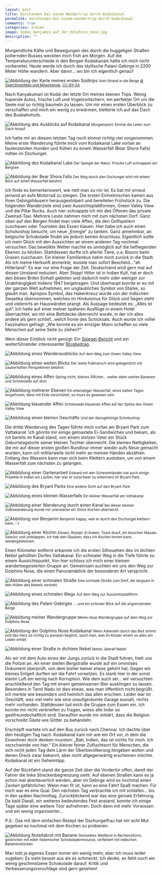 ```yaml
---
layout: post
title: Durchatmen bei einem Wandertrip durch Kodaikanal
permalink: durchatmen-bei-einem-wandertrip-durch-kodaikanal
comments: true
categories: Indien
image: kodai_benjamin_auf_der_dolphins_nose.jpg
description: ""
---
```


<p>Morgendliche Kälte und Bewegungen des durch die huggeligen Straßen polternden Busses weckten mich früh am Morgen. Auf die Temperaturunterschiede in den Bergen Kodaikanals hatte ich mich nicht vorbereitet. Heute werde ich durch das idyllische Palani-Gebirge in 2200 Meter Höhe wandern. Aber davor… wo bin ich eigentlich genau?</p>

![Abbildung der Karte meines ersten Südtrips](/images/karte_kanyakumari_kodai.png "Karte meines ersten Südtrips") 
<small>Vom Strand in die Berge <a href="http://www.openstreetmap.org/">© OpenStreetMap und Mitwirkende</a>, <a href="ttp://creativecommons.org/licenses/by-sa/2.0/">CC-BY-SA</a></small>

<p>Nach Kanyakumari ist Kodai der letzte Ort meines kleinen Trips. Wenig hupende Autos, frische Luft und Vogelzwitschern, ein perfekter Ort um die Seele mal so richtig baumeln zu lassen. Um mir einen ersten Überblick zu verschaffen und mich ein wenig zu erwärmen, kletterte ich auf das Dach des Busbahnhofs.</p>

![Abbildung des Ausblicks auf Kodaikanal](/images/kodai_dach.jpg "Erster Blick auf Kodaikanal") 
<small>Morgensport: Einmal die Leiter zum Dach hinauf</small>

<p>Ich hatte mir an diesem letzten Tag noch einmal richtig viel vorgenommen. Meine erste Wanderung führte mich vom Kodaikanal Lake vorbei an faulenzenden Hunden und Kühen zu einem Wasserfall (Bear Shora Falls) mitten im Dschungel.</p>

![Abbildung des Kodaikanal Lake](/images/kodai_lake.jpg "Kodaikanal Lake") 
<small>Der Spiegel der Natur: Frische Luft schnappen am Bergsee</small>

![Abbildung der Bear Shora Falls](/images/bear_shora_falls.jpg "Bear Shora Falls") 
<small>Der Weg durch den Dschungel wird mit einem Blick auf einen Wasserfall belohnt.</small>

<p>Ich finde es bemerkenswert, wie nett man zu mir ist. Es bat mir erneut jemand an aufs Motorrad zu steigen. Die ersten Einheimischen kamen aus ihren Gebirgshäusern herausgestolpert und bereiteten Frühstück zu. Die folgenden Wanderziele sind zwei Aussichtsplattformen, Green Valley View und die Pillar Rocks. Auch hier schnappte ich mir des Öfteren das private Zweirad-Taxi. Mehrere Leute nahmen mich mit zum nächsten Dorf. Ganz oben auf den Bergen findet man viele Affen, die den Golfspielern zuschauen oder Touristen das Essen klauen. Hier habe ich auch einen Schokoshop besucht, um neue „Energie“ zu tanken. Ganz annehmbar, an belgische Schokolade findet sie jedoch keinen Anschluss. Eigentlich sollte ich mein Glück mit den Aussichten an einem anderen Tag nochmal versuchen. Das bewölkte Wetter machte es unmöglich auf die tiefliegenden Ebenen zu blicken. Stattdessen durfte ich allerlei Tiere, u.a. Bisons beim Grasen zuschauen. Ein kleiner Familienbus nahm mich zurück in die Stadt. Als ich meine Herkunft anmerkte, wusste man sofort Bescheid…“ah Hitlerland“. Es war nur eine Frage der Zeit. Deutschland wird gern mal auf diesen Umstand reduziert. Aber Stopp! Hitler ist in Indien Kult, hat er doch den bösen Briten Einhalt geboten und dadurch mehr oder weniger zur Unabhängigkeit Indiens 1947 beigetragen. Und überhaupt konnte er es mit der ganzen Welt aufnehmen, ein unglaubliches Symbol von Stärke, so glaubt man. Apropos Symbol, das Hakenkreuz wurde von der indischen Swastika übernommen, welches im Hinduismus für Glück und Segen steht und vielerorts an Hauswänden prangt. Als Aussage bedeutet es: „Alles ist gut“. Ich hatte auf einer meiner späteren Ausflüge in einem Hotel übernachtet, wo mir eine Bettdecke überreicht wurde, in der ich alles andere als gern schlief…welch Ironie des Schicksals. Auch wurde ich voller Faszination gefragt: „Wie konnte es ein einziger Mann schaffen so viele Menschen auf seine Seite zu ziehen?“</p>
<p>Wem dieser Einblick nicht genügt: Ein <a href="http://www.spiegel.de/panorama/indien-warum-ein-geschaeftsmann-seinen-laden-hitler-nannte-a-852918.html" target="_blank">Spiegel-Bericht</a> und ein weiterführender interessanter <a href="https://arprin.wordpress.com/2011/06/09/hitler-in-indien" target="_blank">Blogbeitrag</a>.</p>

![Abbildung eines Wanderausblicks](/images/kodai_blick_hausdach.jpg "Wanderausblick") 
<small>Auf dem Weg zum Green Valley View</small>

![Abbildung eines weiten Blicks](/images/kodai_weitsicht.jpg "Ein weiter Blick") 
<small>Der weite Fußmarsch wird gelegentlich mit zauberhaften Perspektiven belohnt.</small>

![Abbildung eines Affen](/images/kodai_springaffe.jpg "Der depressive Affe") 
<small>Spring nicht, kleines Äffchen… weiter oben warten Bananen und Schokolade auf dich.</small>
 
![Abbildung mehrerer Ebenen](/images/kodai_ebenenwasserfall.jpg "Ebenenblick")
<small>Ein ehemaliger Wasserfall, eines kalten Tages eingefroren, dann mit Erde verschüttet, so muss es gewesen sein.</small>

![Abbildung klauender Affen](/images/kodai_klauaffen.jpg "Schokoäffchen")
<small>Schokolade klauende Affen auf der Spitze des Green Valley View</small>

![Abbildung einen kleinen Geschäfts](/images/kodai_schokoshop.jpg "Kodaikanals Schokoladenshop") 
<small>Und der dazugehörige Schokoshop</small>

<p>Die dritte Wanderung des Tages führte mich vorbei am Bryant Park zum Vattakanal. Ich gönnte mir einige getoastete Ei-Sandwiches und bekam, als ich bereits im Kanal stand, von einem stolzen Vater ein Stück Geburtstagstorte seiner kleinen Tochter überreicht. Die kleinen Nettigkeiten, die mir auf dieser ersten großen Rundtour immer wieder aufs Neue gemacht wurden, kann ich mittlerweile nicht mehr an meinen Händen abzählen. Entlang des Wassers kann man sich beim Klettern austoben, um von einem Wasserfall zum nächsten zu gelangen.</p>

![Abbildung einer Gartenarbeit](/images/kodai_edward.jpg "Edwards Arbeit") 
<small>Edward mit den Scherenhänden hat auch einige Projekte in Indien am Laufen, hier war er (unschwer zu erkennen) im Bryant Park.</small>

![Abbildung des Bryant Parks](/images/kodai_bryant_park.jpg "Bryant Park") 
<small>Eine andere Sicht auf den Bryant Park</small>

![Abbildung eines kleinen Wasserfalls](/images/kodai_kl_wasserfall.jpg "Ein kleiner Wasserfall") 
<small>Ein kleiner Wasserfall am Vattakanal</small>

![Abbildung einer Wanderung durch einen Kanal](/images/kodai_kanal.jpg "Wanderung durch den Kanal") 
<small>Bei dieser kleinen Volkswanderung wurde mir unerwartet ein Stück Kuchen überreicht.</small>

![Abbildung von Benjamin](/images/kodai_klettern.jpg "Spaß pur") 
<small>Benjamin happy, weil er durch den Dschungel klettern kann. :-)</small>

![Abbildung einer Köchin](/images/kodai_eitoast.jpg "Eitoast im Wald") 
<small>Eitoast, Rezept: Ei braten, Toast drauf, ein bisschen Masala-Gewürz und umklappen. Ich hab den Glauben, dass ich Kochen lernen kann, wiedergewonnen.</small>

<p>Einen Kilometer entfernt erkannte ich die ersten Silhouetten des im dichten Nebel gehüllten Dorfes Vattakanal. Ein schmaler Weg in die Tiefe führte zu einem Aussichtspunkt. Von hier schloss ich mich einer kleinen wanderbegeisterten Gruppe an. Gemeinsam suchten wir uns den Weg zur Dolphins Nose, die einen Panoramablick der besonderen Art verspricht.</p>

![Abbildung einer schmalen Straße](/images/strasse_nach_vattakanal.jpg "Einsetzender Nebel")
<small>Eine schmale Straße zum Dorf, die langsam in den Hüllen des Nebels versinkt.</small>
  
![Abbildung eines schmalen Wegs](/images/kodai_weg_aussichtsplattform.jpg "Der schmale Weg nach unten")
<small>Auf dem Weg zur Aussichtsplattform</small>

![Abbildung des Palani-Gebirges](/images/kodai_blick_berge.jpg "Ausblick auf das Palani-Gebirge")
<small>… und ein schicker Blick auf die angrenzenden Berge</small>

![Abbildung meiner Wandergruppe](/images/kodai_wandergruppe.jpg "Meine Wandergruppe in Kodaikanal")
<small>Meine neue Wandergruppe auf dem Weg zur Dolphins Nose</small>
 
![Abbildung der Dolphins Nose Kodaikanal](/images/kodai_benjamin_auf_der_dolphins_nose.jpg "Die atemberaubende Dolphins Nose") 
<small>Wenn Adrenalin durch das Blut strömt und das Herz so richtig zu pumpen beginnt, spürt man, was im Körper einem so alles am Leben erhält.</small>

![Abbildung einer Straße in dichtem Nebel](/images/kodai_nebel.jpg "Dichter Nebel")
<small>Nebel, überall Nebel</small>

<p>Als wir mit dem Auto eines der Jungs zurück in die Stadt fuhren, hielt uns die Polizei an. An einer steilen Bergstraße wurde auf ein ominöses Dokument überprüft, von dem bisher keiner etwas gehört hat. Gegen ein kleines Entgelt durften wir die Fahrt vorsetzen. Es stank hier in der sonst klaren Luft ein wenig nach Korruption. Wie dem auch sei... wir versuchten anschließend den Tag mit einem gemeinsamen Bier ausklingen zu lassen. Besonders in Tamil Nadu ist dies etwas, was man öffentlich nicht begrüßt. Ich merkte wie besonders und heimlich das allen erschien. Leider war im Geschäft, was viel mehr wie eine unaufgeräumte Garage aussah, nichts mehr vorhanden. Stattdessen lud mich die Gruppe zum Essen ein. Ich konnte mir nicht verkneifen zu fragen, wieso alle Inder so gastfreundschaftlich sind. Daraufhin wurde mir erklärt, dass die Religion vorschreibt Gäste wie Götter zu behandeln.</p>
<p>Erschöpft wartete ich auf den Bus zurück nach Chennai. Ich dachte über den heutigen Tag nach. Kodaikanal kam mir wie ein Ort vor, in dem die Einwohner doch denken mussten: „Bah, Indien, das ist nichts für mich. Ich verschwinde von hier.“ Ein kleiner feiner Zufluchtsort für Menschen, die sich nicht jeden Tag dem Lärm der Überbevölkerung hingeben wollen und denen Dreck zwar bekannt, aber nicht allgegenwärtig erscheinen möchte. Kodaikanal ist ein Geheimtipp.</p>
<p>Auf der Rückfahrt stand die ganze Zeit über die Vordertür offen, damit der Fahrer die linke Streckenbegrenzung sieht. Auf ebenen Straßen kann es ja schon mal abenteuerlich werden, aber im Gebirge wird es nochmal einen Zacken gefährlicher. Wenn man fit ist, kann so eine Fahrt Spaß machen. Für mich war es eine Qual. Den nächsten Tag verbrachte ich mit schlafen… bis in den späten Nachmittag. Zurückblickend war das eine geniale Erfahrung. Da bald Diwali, ein weiteres bedeutendes Fest anstand, konnte ich einige Tage später eine weitere Tour aufnehmen. Doch dann mit mehr Vorwissen und ein wenig organisierter…</p>

<p>P.S.: Das mit dem einfachen Rezept der Dschungelfrau hat mir echt Mut gegeben es nochmal mit dem Kochen zu probieren:</p>

![Abbildung Nutellabrot mit Banane](/images/bananenschokotoast.jpg "Nutellabrot mit Banane")
<small>Geröstetes Weißbrot in Rechteckform, gestrichen mit edler italienischer Schokoladenmousse, verfeinert mit indischen Bananenstücken</small> 

<p>Man lobt ja eigenes Essen immer ein wenig mehr, aber ich muss leider zugeben: Es sieht besser aus als es schmeckt. Ich denke, es fehlt noch ein wenig geschmolzene Schokolade darauf. Kritik und Verbesserungsvorschläge sind gern gesehen!